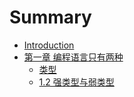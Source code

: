 # Summary

* [Introduction](README.md)
* [第一章 编程语言只有两种](chapter1.md)
   * [类型](type.md)
   * [1.2 强类型与弱类型](1_2_weak-and-strong-type.md)

